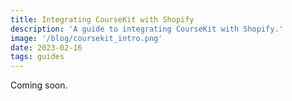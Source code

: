 ```yaml
---
title: Integrating CourseKit with Shopify
description: 'A guide to integrating CourseKit with Shopify.'
image: '/blog/coursekit_intro.png'
date: 2023-02-16
tags: guides
---
```

Coming soon.
